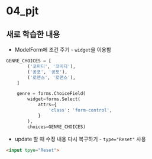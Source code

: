 # 04_pjt

## 새로 학습한 내용

- ModelForm에 조건 주기 - `widget`을 이용함

```python
GENRE_CHOICES = [
        ('코미디', '코미디'),
        ('공포', '공포'),
        ('로맨스', '로맨스'),
    ]

    genre = forms.ChoiceField(
        widget=forms.Select(
            attrs={
                'class': 'form-control',
            }
        ),
        choices=GENRE_CHOICES)
```

- update 할 때 수정 내용 다시 복구하기 - `type="Reset"` 사용

```HTML
<input tpye="Reset">
```
